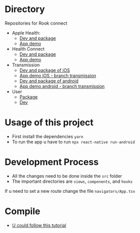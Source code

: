 # Directory

Repositories for Rook connect

- Apple Health:
  - [Dev and package](git@bitbucket.org:Javier98/rook_bob_ah.git)
  - [App demo](git@bitbucket.org:Javier98/rook_rn_ah_app_demo.git)
- Health Connect
  - [Dev and package](git@bitbucket.org:rookmotion-reactnative/rook-health-connect-bob.git)
  - [App demo](git@bitbucket.org:Javier98/rook_rn_app_demo_hc.git)
- Transmission
  - [Dev and package of iOS](git@bitbucket.org:Javier98/rook_transmission_bob.git)
  - [App demo iOS - branch transmission](git@bitbucket.org:Javier98/rook_rn_app_demo_hc.git)
  - [Dev and package of android](git@bitbucket.org:Javier98/rook-android-transmission-bob.git)
  - [App demo android - branch transmission](git@bitbucket.org:Javier98/rook_rn_app_demo_hc.git)
- User
  - [Package](git@bitbucket.org:Javier98/rook_users.git)
  - [Dev](git@bitbucket.org:Javier98/rookuserdev.git)

# Usage of this project

- First install the dependencies `yarn`
- To run the app u have to run `npx react-native run-android`

# Development Process

- All the changes need to be done inside the `src` folder
- The important directories are `views`, `components`, and `hooks`

If u need to set a new route change the file `navigators/App.tsx`

# Compile

- [U could follow this tutorial](https://medium.com/geekculture/react-native-generate-apk-debug-and-release-apk-4e9981a2ea51)
